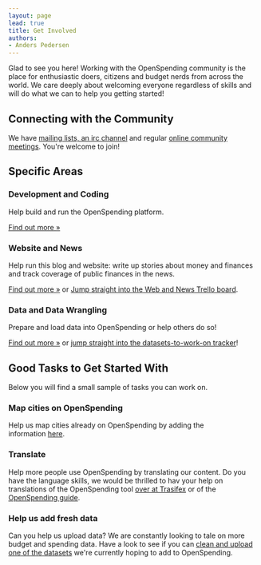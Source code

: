 ```yaml
---
layout: page
lead: true
title: Get Involved
authors:
- Anders Pedersen
---
```


Glad to see you here! Working with the OpenSpending community is the
place for enthusiastic doers, citizens and budget nerds from across
the world. We care deeply about welcoming everyone regardless of
skills and will do what we can to help you getting started!

## Connecting with the Community

We have [mailing lists, an irc channel][contact] and regular
[online community meetings][hangouts]. You're welcome to join!

[contact]: {{site.baseurl}}/contact/
[hangouts]: {{site.baseurl}}/events/hangouts/

## Specific Areas

### Development and Coding

Help build and run the OpenSpending platform.

[Find out more &raquo;]({{site.baseurl}}/help/development/)

### Website and News

Help run this blog and website: write up stories about money and finances and track coverage of public finances in the news.

[Find out more &raquo;](./web/) or [Jump straight into the Web and News Trello board](https://trello.com/b/7E5enK5J/openspending-news-and-website-team).

### Data and Data Wrangling

Prepare and load data into OpenSpending or help others do so!

<a href="./data/">Find out more &raquo;</a> or <a href="https://github.com/openspending/datatoload/issues">jump straight into the datasets-to-work-on tracker</a>!

## Good Tasks to Get Started With

Below you will find a small sample of tasks you can work on.

### Map cities on OpenSpending

Help us map cities already on OpenSpending by adding the
information <a
href="https://docs.google.com/spreadsheet/ccc?key=0AqR8dXc6Ji4JdHZZNUpWQ2paY3FfYTdFNXkxZXZDTWc#gid=0">here</a>.

### Translate

Help more people use OpenSpending by translating our content. Do you
have the language skills, we would be thrilled to hav your help on
translations of the OpenSpending tool <a
href="https://www.transifex.com/projects/p/openspending/">over at
Trasifex</a> or of the <a
href="https://trello.com/c/abfAVgBC/14-openspending-guide-translation">OpenSpending
guide</a>.

### Help us add fresh data

Can you help us upload data? We are constantly looking to tale on more
budget and spending data. Have a look to see if you can <a
href="https://github.com/openspending/datatoload/issues">clean and
upload one of the datasets</a> we're currently hoping to add to
OpenSpending.
